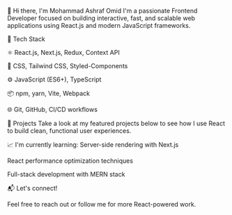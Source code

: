 👋 Hi there, I'm Mohammad Ashraf Omid
I'm a passionate Frontend Developer focused on building interactive, fast, and scalable web applications using React.js and modern JavaScript frameworks.
<p>
🧠 Tech Stack
</p>
⚛️ React.js, Next.js, Redux, Context API
<p>
💅 CSS, Tailwind CSS, Styled-Components
</p>
<p>
⚙️ JavaScript (ES6+), TypeScript
</p>
<p>
📦 npm, yarn, Vite, Webpack
</p>
🌐 Git, GitHub, CI/CD workflows

🚀 Projects
Take a look at my featured projects below to see how I use React to build clean, functional user experiences.

📈 I'm currently learning:
Server-side rendering with Next.js

React performance optimization techniques

Full-stack development with MERN stack

📬 Let's connect!

Feel free to reach out or follow me for more React-powered work.

###






###
